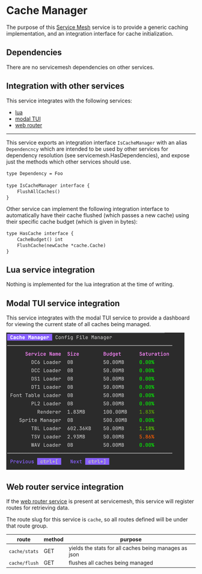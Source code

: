 # Cache Manager
The purpose of this [Service Mesh](https://github.com/gravestench/servicemesh) service is to provide a generic caching
implementation, and an integration interface for cache initialization.


## Dependencies
There are no servicemesh dependencies on other services.


## Integration with other services
This service integrates with the following services:
* [lua](../lua)
* [modal TUI](../modalTui)
* [web router](../webRouter)

_______
This service exports an integration interface `IsCacheManager` with an alias 
`Dependencncy` which are intended to be used by other services for dependency
resolution (see servicemesh.HasDependencies), and expose just the methods which 
other services should use.
```golang
type Dependency = Foo

type IsCacheManager interface {
    FlushAllCaches()
}
```

Other service can implement the following integration interface
to automatically have their cache flushed (which passes a new cache)
using their specific cache budget (which is given in bytes):
```golang
type HasCache interface {
    CacheBudget() int
    FlushCache(newCache *cache.Cache)
}
```

## Lua service integration
Nothing is implemented for the lua integration at the time of writing.

## Modal TUI service integration
This service integrates with the modal TUI service to provide a dashboard
for viewing the current state of all caches being managed.

![img.png](internal/img.png)

## Web router service integration

If the [web router service](../webRouter) is present at servicemesh, this service will
register routes for retrieving data.

The route slug for this service is `cache`, so all routes defined will be under
that route group.

| route                             | method | purpose                                               |
|-----------------------------------|--------|-------------------------------------------------------|
| `cache/stats`                     | GET    | yields the stats for all caches being manages as json |
| `cache/flush`                     | GET    | flushes all caches being managed                      |